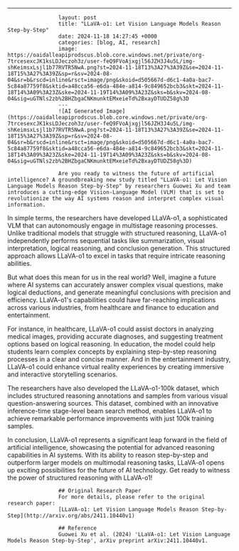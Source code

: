 ---
                    layout: post
                    title: "LLaVA-o1: Let Vision Language Models Reason Step-by-Step"
                    date: 2024-11-18 14:27:45 +0000
                    categories: [blog, AI, research]
                    image: https://oaidalleapiprodscus.blob.core.windows.net/private/org-7trcesexcJK1ksLDJeczoh3z/user-feQ9FVoAjxgjl56JZH3J4u5L/img-shKeimsxLsjl1b77RVTR5NwA.png?st=2024-11-18T13%3A27%3A39Z&se=2024-11-18T15%3A27%3A39Z&sp=r&sv=2024-08-04&sr=b&rscd=inline&rsct=image/png&skoid=d505667d-d6c1-4a0a-bac7-5c84a87759f8&sktid=a48cca56-e6da-484e-a814-9c849652bcb3&skt=2024-11-18T14%3A09%3A23Z&ske=2024-11-19T14%3A09%3A23Z&sks=b&skv=2024-08-04&sig=uGTNls2zb%2BHZbgaCNKmunktEMxeieTd%2BxayDTUDZ58g%3D
                    ---
                    ![AI Generated Image](https://oaidalleapiprodscus.blob.core.windows.net/private/org-7trcesexcJK1ksLDJeczoh3z/user-feQ9FVoAjxgjl56JZH3J4u5L/img-shKeimsxLsjl1b77RVTR5NwA.png?st=2024-11-18T13%3A27%3A39Z&se=2024-11-18T15%3A27%3A39Z&sp=r&sv=2024-08-04&sr=b&rscd=inline&rsct=image/png&skoid=d505667d-d6c1-4a0a-bac7-5c84a87759f8&sktid=a48cca56-e6da-484e-a814-9c849652bcb3&skt=2024-11-18T14%3A09%3A23Z&ske=2024-11-19T14%3A09%3A23Z&sks=b&skv=2024-08-04&sig=uGTNls2zb%2BHZbgaCNKmunktEMxeieTd%2BxayDTUDZ58g%3D)
                    
                    Are you ready to witness the future of artificial intelligence? A groundbreaking new study titled "LLaVA-o1: Let Vision Language Models Reason Step-by-Step" by researchers Guowei Xu and team introduces a cutting-edge Vision-Language Model (VLM) that is set to revolutionize the way AI systems reason and interpret complex visual information.

In simple terms, the researchers have developed LLaVA-o1, a sophisticated VLM that can autonomously engage in multistage reasoning processes. Unlike traditional models that struggle with structured reasoning, LLaVA-o1 independently performs sequential tasks like summarization, visual interpretation, logical reasoning, and conclusion generation. This structured approach allows LLaVA-o1 to excel in tasks that require intricate reasoning abilities.

But what does this mean for us in the real world? Well, imagine a future where AI systems can accurately answer complex visual questions, make logical deductions, and generate meaningful conclusions with precision and efficiency. LLaVA-o1's capabilities could have far-reaching implications across various industries, from healthcare and finance to education and entertainment.

For instance, in healthcare, LLaVA-o1 could assist doctors in analyzing medical images, providing accurate diagnoses, and suggesting treatment options based on logical reasoning. In education, the model could help students learn complex concepts by explaining step-by-step reasoning processes in a clear and concise manner. And in the entertainment industry, LLaVA-o1 could enhance virtual reality experiences by creating immersive and interactive storytelling scenarios.

The researchers have also developed the LLaVA-o1-100k dataset, which includes structured reasoning annotations and samples from various visual question-answering sources. This dataset, combined with an innovative inference-time stage-level beam search method, enables LLaVA-o1 to achieve remarkable performance improvements with just 100k training samples.

In conclusion, LLaVA-o1 represents a significant leap forward in the field of artificial intelligence, showcasing the potential for advanced reasoning capabilities in AI systems. With its ability to reason step-by-step and outperform larger models on multimodal reasoning tasks, LLaVA-o1 opens up exciting possibilities for the future of AI technology. Get ready to witness the power of structured reasoning with LLaVA-o1!
                    
                    ## Original Research Paper
                    For more details, please refer to the original research paper:
                    [LLaVA-o1: Let Vision Language Models Reason Step-by-Step](http://arxiv.org/abs/2411.10440v1)
                    
                    ## Reference
                    Guowei Xu et al. (2024) 'LLaVA-o1: Let Vision Language Models Reason Step-by-Step', arXiv preprint arXiv:2411.10440v1.
                    